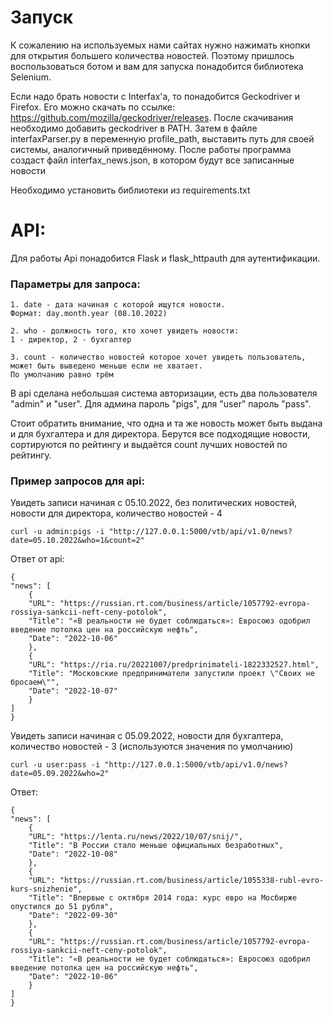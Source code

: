 # Запуск

К сожалению на используемых нами сайтах нужно нажимать кнопки для открытия большего количества новостей.
Поэтому пришлось воспользоваться ботом и вам для запуска понадобится библиотека Selenium.

Если надо брать новости с Interfax'a, то понадобится Geckodriver и Firefox. 
Его можно скачать по ссылке: https://github.com/mozilla/geckodriver/releases.
После скачивания необходимо добавить geckodriver в PATH. Затем в файле interfaxParser.py в
переменную profile_path, выставить путь для своей системы, аналогичный приведённому.
После работы программа создаст файл interfax_news.json, в котором будут все записанные новости

Необходимо установить библиотеки из requirements.txt

# API:

Для работы Api понадобится Flask и flask_httpauth для аутентификации.

### Параметры для запроса:

    1. date - дата начиная с которой ищутся новости.
    Формат: day.month.year (08.10.2022)

    2. who - должность того, кто хочет увидеть новости:
    1 - директор, 2 - бухгалтер

    3. count - количество новостей которое хочет увидеть пользователь, может быть выведено меньше если не хватает. 
    По умолчанию равно трём

В api сделана небольшая система авторизации, есть два пользователя "admin" и "user". Для админа пароль "pigs", для
"user" пароль "pass".

Стоит обратить внимание, что одна и та же новость может быть выдана и для бухгалтера и для директора. Берутся все
подходящие новости, сортируются по рейтингу и выдаётся count лучших новостей по рейтингу.

### Пример запросов для api:

Увидеть записи начиная с 05.10.2022, без политических новостей, новости для директора, количество новостей - 4

    curl -u admin:pigs -i "http://127.0.0.1:5000/vtb/api/v1.0/news?date=05.10.2022&who=1&count=2"

Ответ от api:

    {
    "news": [
        {
        "URL": "https://russian.rt.com/business/article/1057792-evropa-rossiya-sankcii-neft-ceny-potolok",
        "Title": "«В реальности не будет соблюдаться»: Евросоюз одобрил введение потолка цен на российскую нефть",
        "Date": "2022-10-06"
        },
        {
        "URL": "https://ria.ru/20221007/predprinimateli-1822332527.html",
        "Title": "Московские предприниматели запустили проект \"Своих не бросаем\"",
        "Date": "2022-10-07"
        }
    ]
    }

Увидеть записи начиная с 05.09.2022, новости для бухгалтера, количество новостей - 3 (используются значения по
умолчанию)

    curl -u user:pass -i "http://127.0.0.1:5000/vtb/api/v1.0/news?date=05.09.2022&who=2"

Ответ:

    {
    "news": [
        {
        "URL": "https://lenta.ru/news/2022/10/07/snij/",
        "Title": "В России стало меньше официальных безработных",
        "Date": "2022-10-08"
        },
        {
        "URL": "https://russian.rt.com/business/article/1055338-rubl-evro-kurs-snizhenie",
        "Title": "Впервые с октября 2014 года: курс евро на Мосбирже опустился до 51 рубля",
        "Date": "2022-09-30"
        },
        {
        "URL": "https://russian.rt.com/business/article/1057792-evropa-rossiya-sankcii-neft-ceny-potolok",
        "Title": "«В реальности не будет соблюдаться»: Евросоюз одобрил введение потолка цен на российскую нефть",
        "Date": "2022-10-06"
        }
    ]
    }

